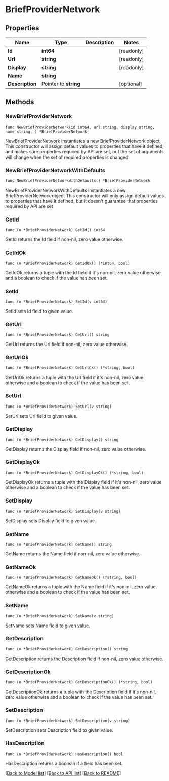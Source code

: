# BriefProviderNetwork

## Properties

Name | Type | Description | Notes
------------ | ------------- | ------------- | -------------
**Id** | **int64** |  | [readonly] 
**Url** | **string** |  | [readonly] 
**Display** | **string** |  | [readonly] 
**Name** | **string** |  | 
**Description** | Pointer to **string** |  | [optional] 

## Methods

### NewBriefProviderNetwork

`func NewBriefProviderNetwork(id int64, url string, display string, name string, ) *BriefProviderNetwork`

NewBriefProviderNetwork instantiates a new BriefProviderNetwork object
This constructor will assign default values to properties that have it defined,
and makes sure properties required by API are set, but the set of arguments
will change when the set of required properties is changed

### NewBriefProviderNetworkWithDefaults

`func NewBriefProviderNetworkWithDefaults() *BriefProviderNetwork`

NewBriefProviderNetworkWithDefaults instantiates a new BriefProviderNetwork object
This constructor will only assign default values to properties that have it defined,
but it doesn't guarantee that properties required by API are set

### GetId

`func (o *BriefProviderNetwork) GetId() int64`

GetId returns the Id field if non-nil, zero value otherwise.

### GetIdOk

`func (o *BriefProviderNetwork) GetIdOk() (*int64, bool)`

GetIdOk returns a tuple with the Id field if it's non-nil, zero value otherwise
and a boolean to check if the value has been set.

### SetId

`func (o *BriefProviderNetwork) SetId(v int64)`

SetId sets Id field to given value.


### GetUrl

`func (o *BriefProviderNetwork) GetUrl() string`

GetUrl returns the Url field if non-nil, zero value otherwise.

### GetUrlOk

`func (o *BriefProviderNetwork) GetUrlOk() (*string, bool)`

GetUrlOk returns a tuple with the Url field if it's non-nil, zero value otherwise
and a boolean to check if the value has been set.

### SetUrl

`func (o *BriefProviderNetwork) SetUrl(v string)`

SetUrl sets Url field to given value.


### GetDisplay

`func (o *BriefProviderNetwork) GetDisplay() string`

GetDisplay returns the Display field if non-nil, zero value otherwise.

### GetDisplayOk

`func (o *BriefProviderNetwork) GetDisplayOk() (*string, bool)`

GetDisplayOk returns a tuple with the Display field if it's non-nil, zero value otherwise
and a boolean to check if the value has been set.

### SetDisplay

`func (o *BriefProviderNetwork) SetDisplay(v string)`

SetDisplay sets Display field to given value.


### GetName

`func (o *BriefProviderNetwork) GetName() string`

GetName returns the Name field if non-nil, zero value otherwise.

### GetNameOk

`func (o *BriefProviderNetwork) GetNameOk() (*string, bool)`

GetNameOk returns a tuple with the Name field if it's non-nil, zero value otherwise
and a boolean to check if the value has been set.

### SetName

`func (o *BriefProviderNetwork) SetName(v string)`

SetName sets Name field to given value.


### GetDescription

`func (o *BriefProviderNetwork) GetDescription() string`

GetDescription returns the Description field if non-nil, zero value otherwise.

### GetDescriptionOk

`func (o *BriefProviderNetwork) GetDescriptionOk() (*string, bool)`

GetDescriptionOk returns a tuple with the Description field if it's non-nil, zero value otherwise
and a boolean to check if the value has been set.

### SetDescription

`func (o *BriefProviderNetwork) SetDescription(v string)`

SetDescription sets Description field to given value.

### HasDescription

`func (o *BriefProviderNetwork) HasDescription() bool`

HasDescription returns a boolean if a field has been set.


[[Back to Model list]](../README.md#documentation-for-models) [[Back to API list]](../README.md#documentation-for-api-endpoints) [[Back to README]](../README.md)


